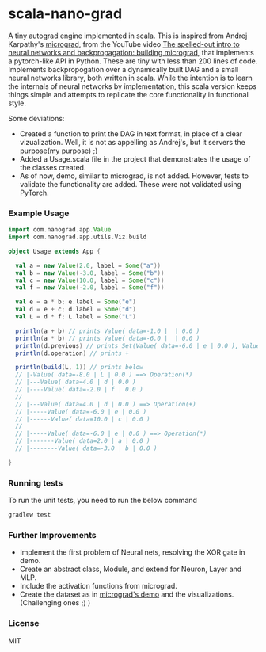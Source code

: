 # scala-nano-grad
A tiny autograd engine implemented in scala. This is inspired from Andrej Karpathy's [micrograd](https://github.com/karpathy/micrograd), from the YouTube video [The spelled-out intro to neural networks and backpropagation: building micrograd](https://www.youtube.com/watch?v=VMj-3S1tku0&list=PLAqhIrjkxbuWI23v9cThsA9GvCAUhRvKZ&index=4), that implements a pytorch-like API in Python. These are tiny with less than 200 lines of code. Implements backpropogation over a dynamically built DAG and a small neural networks library, both written in scala. While the intention is to learn the internals of neural networks by implementation, this scala version keeps things simple and attempts to replicate the core functionality in functional style. 

Some deviations:
* Created a function to print the DAG in text format, in place of a clear vizualization. Well, it is not as appelling as Andrej's, but it servers the purpose(my purpose) ;)
* Added a Usage.scala file in the project that demonstrates the usage of the classes created.
* As of now, demo, similar to micrograd, is not added. However, tests to validate the functionality are added. These were not validated using PyTorch.

### Example Usage

```scala
import com.nanograd.app.Value
import com.nanograd.app.utils.Viz.build

object Usage extends App {

  val a = new Value(2.0, label = Some("a"))
  val b = new Value(-3.0, label = Some("b"))
  val c = new Value(10.0, label = Some("c"))
  val f = new Value(-2.0, label = Some("f"))

  val e = a * b; e.label = Some("e")
  val d = e + c; d.label = Some("d")
  val L = d * f; L.label = Some("L")

  println(a + b) // prints Value( data=-1.0 |  | 0.0 )
  println(a * b) // prints Value( data=-6.0 |  | 0.0 )
  println(d.previous) // prints Set(Value( data=-6.0 | e | 0.0 ), Value( data=10.0 | c | 0.0 ))
  println(d.operation) // prints +

  println(build(L, 1)) // prints below
  // |-Value( data=-8.0 | L | 0.0 ) ==> Operation(*)
  // |---Value( data=4.0 | d | 0.0 )
  // |----Value( data=-2.0 | f | 0.0 )
  // 
  // |---Value( data=4.0 | d | 0.0 ) ==> Operation(+)
  // |-----Value( data=-6.0 | e | 0.0 )
  // |------Value( data=10.0 | c | 0.0 )
  // 
  // |-----Value( data=-6.0 | e | 0.0 ) ==> Operation(*)
  // |-------Value( data=2.0 | a | 0.0 )
  // |--------Value( data=-3.0 | b | 0.0 )

}

```

### Running tests
To run the unit tests, you need to run the below command
```bash
gradlew test
```

### Further Improvements
* Implement the first problem of Neural nets, resolving the XOR gate in demo.
* Create an abstract class, Module, and extend for Neuron, Layer and MLP.
* Include the activation functions from micrograd.
* Create the dataset as in [micrograd's demo](https://github.com/karpathy/micrograd/blob/master/demo.ipynb) and the visualizations.(Challenging ones ;) )

### License
MIT